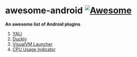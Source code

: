 # awesome-android [![Awesome](https://cdn.rawgit.com/sindresorhus/awesome/d7305f38d29fed78fa85652e3a63e154dd8e8829/media/badge.svg)](https://github.com/Mentors4EDU/awesome-android)
**An awesome list of Android plugins**
1. [YALI](https://www.opensourceagenda.com/projects/android-layout-inspector)
2. [Duckly](https://plugins.jetbrains.com/plugin/14919-duckly-pair-programming-tool)
3. [VisualVM Launcher](https://plugins.jetbrains.com/plugin/7115-visualvm-launcher)
4. [CPU Usage Indicator](https://plugins.jetbrains.com/plugin/8580-cpu-usage-indicator)
